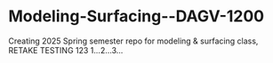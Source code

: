 # Modeling-Surfacing--DAGV-1200
Creating 2025 Spring semester repo for modeling &amp; surfacing class, RETAKE 
TESTING 123 1...2...3...
